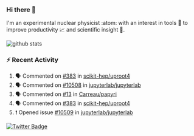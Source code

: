 ### Hi there 👋 

I'm an experimental nuclear physicist :atom: with an interest in tools :wrench: to improve productivity :chart_with_upwards_trend: and scientific insight :telescope:.

![github stats](https://github-readme-stats.vercel.app/api?username=agoose77&show_icons=true&hide_rank=true&hide_title=true&bg_color=30,e76445,904e95&text_color=efe3ec&icon_color=efe3ec)
<!--
**agoose77/agoose77** is a ✨ _special_ ✨ repository because its `README.md` (this file) appears on your GitHub profile.

Here are some ideas to get you started:

- 🔭 I’m currently working on ...
- 🌱 I’m currently learning ...
- 👯 I’m looking to collaborate on ...
- 🤔 I’m looking for help with ...
- 💬 Ask me about ...
- 📫 How to reach me: ...
- 😄 Pronouns: ...
- ⚡ Fun fact: ...
-->

### :zap: Recent Activity
<!--START_SECTION:activity-->
1. 🗣 Commented on [#383](https://github.com/scikit-hep/uproot4/issues/383) in [scikit-hep/uproot4](https://github.com/scikit-hep/uproot4)
2. 🗣 Commented on [#10508](https://github.com/jupyterlab/jupyterlab/issues/10508) in [jupyterlab/jupyterlab](https://github.com/jupyterlab/jupyterlab)
3. 🗣 Commented on [#13](https://github.com/Carreau/papyri/issues/13) in [Carreau/papyri](https://github.com/Carreau/papyri)
4. 🗣 Commented on [#383](https://github.com/scikit-hep/uproot4/issues/383) in [scikit-hep/uproot4](https://github.com/scikit-hep/uproot4)
5. ❗️ Opened issue [#10509](https://github.com/jupyterlab/jupyterlab/issues/10509) in [jupyterlab/jupyterlab](https://github.com/jupyterlab/jupyterlab)
<!--END_SECTION:activity-->


[![Twitter Badge](https://img.shields.io/twitter/follow/agoose77?style=flat-square&logo=Twitter&logoColor=white&color=cornflowerblue)](https://twitter.com/agoose77)
